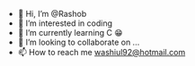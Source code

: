 - 👋 Hi, I’m @Rashob
- 👀 I’m interested in coding 
- 🌱 I’m currently learning C	😁
- 💞️ I’m looking to collaborate on ...
- 📫 How to reach me washiul92@hotmail.com

<!---
Rashob/Rashob is a ✨ special ✨ repository because its `README.md` (this file) appears on your GitHub profile.
You can click the Preview link to take a look at your changes.
--->
